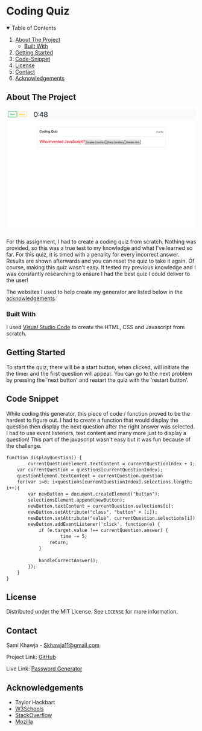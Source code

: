# Coding Quiz

<!-- TABLE OF CONTENTS -->
<details open="open">
  <summary>Table of Contents</summary>
  <ol>
    <li>
      <a href="#about-the-project">About The Project</a>
      <ul>
        <li><a href="#built-with">Built With</a></li>
      </ul>
    </li>
    <li>
      <a href="#getting-started">Getting Started</a>
    </li>
    <li><a href="#code-snippet">Code-Snippet</a></li>
    <li><a href="#license">License</a></li>
    <li><a href="#contact">Contact</a></li>
    <li><a href="#acknowledgements">Acknowledgements</a></li>
  </ol>
</details>



<!-- ABOUT THE PROJECT -->
## About The Project

<img src="./assets/images/webpage.png" alt="Quiz Webpage">

For this assignment, I had to create a coding quiz from scratch. Nothing was provided, so this was a true test to my knowledge and what I've learned so far. For this quiz, it is timed with a penality for every incorrect answer. Results are shown afterwards and you can reset the quiz to take it again. Of course, making this quiz wasn't easy. It tested my previous knowledge and I was constantly researching to ensure I had the best quiz I could deliver to the user!

The websites I used to help create my generator are listed below in the <a href="#acknowledgements">acknowledgements</a>.

### Built With

I used <a href="https://code.visualstudio.com/">Visual Studio Code</a> to create the HTML, CSS and Javascript from scratch.


<!-- GETTING STARTED -->
## Getting Started

To start the quiz, there will be a start button, when clicked, will initiate the the timer and the first question will appear. You can go to the next problem by pressing the 'next button' and restart the quiz with the 'restart button'.


<!-- USAGE EXAMPLES -->
## Code Snippet

While coding this generator, this piece of code / function proved to be the hardest to figure out. I had to create a function that would display the question then display the next question after the right answer was selected. I had to use event listeners, text content and many more just to display a question! This part of the javascript wasn't easy but it was fun because of the challenge.
```
function displayQuestion() {
		currentQuestionElement.textContent = currentQuestionIndex + 1;
    var currentQuestion = questions[currentQuestionIndex];
    questionElement.textContent = currentQuestion.question
    for(var i=0; i<questions[currentQuestionIndex].selections.length; i++){
        var newButton = document.createElement("button");
        selectionsElement.append(newButton);
        newButton.textContent = currentQuestion.selections[i];
        newButton.setAttribute("class", "button" + [i]);
        newButton.setAttribute("value", currentQuestion.selections[i])
        newButton.addEventListener('click', function(e) {
            if (e.target.value !== currentQuestion.answer) {
            		time -= 5;
                return;
            }
            
            handleCorrectAnswer();
        });
    }
}
```



<!-- LICENSE -->
## License

Distributed under the MIT License. See `LICENSE` for more information.



<!-- CONTACT -->
## Contact

Sami Khawja - Skhawja11@gmail.com

Project Link: [GitHub](https://github.com/samikhawja/coding_quiz)

Live Link: [Password Generator](https://samikhawja.github.io/coding_quiz/)



<!-- ACKNOWLEDGEMENTS -->
## Acknowledgements
* Taylor Hackbart
* [W3Schools](https://www.w3schools.com/)
* [StackOverflow](https://stackoverflow.com/)
* [Mozilla](https://developer.mozilla.org/en-US/docs/Web/JavaScript)